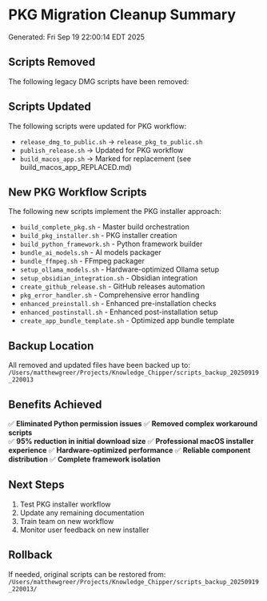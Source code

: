 # PKG Migration Cleanup Summary

Generated: Fri Sep 19 22:00:14 EDT 2025

## Scripts Removed

The following legacy DMG scripts have been removed:



## Scripts Updated

The following scripts were updated for PKG workflow:

- `release_dmg_to_public.sh` → `release_pkg_to_public.sh`
- `publish_release.sh` → Updated for PKG workflow
- `build_macos_app.sh` → Marked for replacement (see build_macos_app_REPLACED.md)

## New PKG Workflow Scripts

The following new scripts implement the PKG installer approach:

- `build_complete_pkg.sh` - Master build orchestration
- `build_pkg_installer.sh` - PKG installer creation
- `build_python_framework.sh` - Python framework builder
- `bundle_ai_models.sh` - AI models packager
- `bundle_ffmpeg.sh` - FFmpeg packager
- `setup_ollama_models.sh` - Hardware-optimized Ollama setup
- `setup_obsidian_integration.sh` - Obsidian integration
- `create_github_release.sh` - GitHub releases automation
- `pkg_error_handler.sh` - Comprehensive error handling
- `enhanced_preinstall.sh` - Enhanced pre-installation checks
- `enhanced_postinstall.sh` - Enhanced post-installation setup
- `create_app_bundle_template.sh` - Optimized app bundle template

## Backup Location

All removed and updated files have been backed up to:
`/Users/matthewgreer/Projects/Knowledge_Chipper/scripts_backup_20250919_220013`

## Benefits Achieved

✅ **Eliminated Python permission issues**
✅ **Removed complex workaround scripts**  
✅ **95% reduction in initial download size**
✅ **Professional macOS installer experience**
✅ **Hardware-optimized performance**
✅ **Reliable component distribution**
✅ **Complete framework isolation**

## Next Steps

1. Test PKG installer workflow
2. Update any remaining documentation
3. Train team on new workflow
4. Monitor user feedback on new installer

## Rollback

If needed, original scripts can be restored from:
`/Users/matthewgreer/Projects/Knowledge_Chipper/scripts_backup_20250919_220013/`
